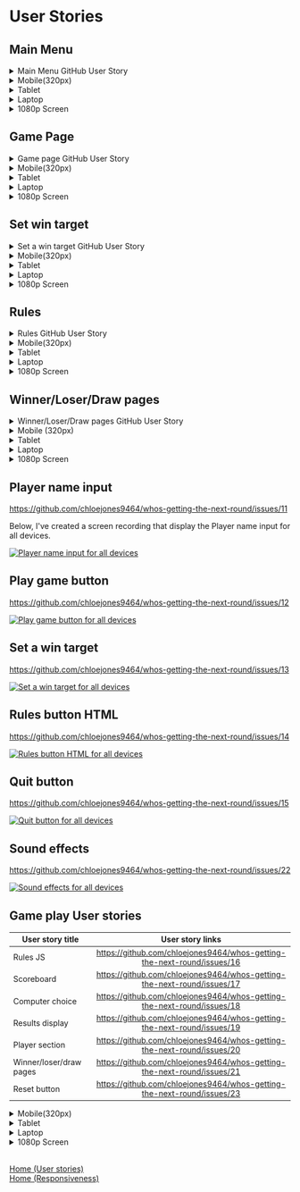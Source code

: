 
# User Stories

## Main Menu

<details>
<summary>Main Menu GitHub User Story</summary>
<br>
The link below will take you to the issue created for the main menu.
<br>

https://github.com/chloejones9464/whos-getting-the-next-round/issues/1

</details>

<details> 
<summary>Mobile(320px)</summary>

### Mobile (320px)
![Main menu mobile](/assets/documentation/mobile-menu-320px.webp)
</details>

<details> 
<summary>Tablet</summary>

### Tablet
![Main menu tablet](/assets/documentation/tablet-menu.webp)
</details>

<details> 
<summary>Laptop</summary>

### Laptop
![Main menu laptop](/assets/documentation/laptop-menu.webp)
</details>

<details> 
<summary>1080p Screen</summary>

### 1080p screen
![1080p Screen](assets/documentation/1080px-menu.webp)
</details>


## Game Page

<details>
<summary>Game page GitHub User Story</summary>
<br>
The link below will take you to the issue created for the game page.

https://github.com/chloejones9464/whos-getting-the-next-round/issues/5

</details>

<details>
<summary>Mobile(320px)</summary>

### Mobile (320px)
![Game page mobile](/assets/documentation/mobile-game-page-320px.webp)
</details>

<details>
<summary>Tablet</summary>

### Tablet
![Game page tablet](/assets/documentation/tablet-game-page.webp)
</details>

<details>
<summary>Laptop</summary>

### Laptop
![Game page Laptop](/assets/documentation/laptop-game-page.webp)
</details>

<details>
<summary>1080p Screen</summary>

### 1080p screen
![1080p Screen](assets/documentation/1080p-game-page.webp)
</details>


## Set win target

<details>
<summary>Set a win target GitHub User Story</summary>
<br>
The link below will take you to the issue created for the Set a win target modal. 

https://github.com/chloejones9464/whos-getting-the-next-round/issues/2

</details>

<details>
<summary>Mobile(320px)</summary>

### Mobile (320px)
![Set win target mobile](/assets/documentation/mobile-set-win-320px.webp)
</details>

<details>
<summary>Tablet</summary>

### Tablet
![Set win target target](/assets/documentation/tablet-set-win.webp)
</details>

<details>
<summary>Laptop</summary>

### Laptop
![Set win target Laptop](/assets/documentation/laptop-set-win.webp)
</details>

<details>
<summary>1080p Screen</summary>

### 1080p Screen
![1080p Screen](assets/documentation/1080p-set-win.webp)
</details>

## Rules

<details>
<summary>Rules GitHub User Story</summary>
<br>
The link below will take you to the issue created for the Rules modal. 

https://github.com/chloejones9464/whos-getting-the-next-round/issues/3

</details>

<details>
<summary>Mobile(320px)</summary>

### Mobile (320px)
[![Rules mobile](https://img.youtube.com/vi/mfqjQOoYYxw/0.jpg)](https://youtube.com/shorts/mfqjQOoYYxw)
</details>

<details>
<summary>Tablet</summary>

### Tablet
![Rules tablet](/assets/documentation/tablet-rules.webp)
</details>

<details>
<summary>Laptop</summary>

### Laptop
![Rules Laptop](/assets/documentation/laptop-rules.webp)
</details>

<details>
<summary>1080p Screen</summary>

### 1080p screen
![1080p Screen](assets/documentation/1080p-rules.webp)
</details>

## Winner/Loser/Draw pages

<details>
<summary>Winner/Loser/Draw pages GitHub User Story</summary>
<br>
The link below will take you to the issue created for the Winner/loser/draw pages. 


https://github.com/chloejones9464/whos-getting-the-next-round/issues/6

</details>

<details>
<summary>Mobile (320px)</summary>

### Mobile (320px)
#### Winner
[![Winner mobile](https://img.youtube.com/vi/btaq2IxRoW0/0.jpg)](https://youtube.com/shorts/btaq2IxRoW0)
#### Loser
[![Loser mobile](https://img.youtube.com/vi/d4S2mdcvaQM/0.jpg)](https://youtube.com/shorts/d4S2mdcvaQM)
#### Draw
![Draw page mobile](assets/documentation/mobile-draw-320px.webp)
</details>

<details>
<summary>Tablet</summary>

### Tablet

#### Winner
[![Winner Tablet](https://img.youtube.com/vi/CzugEZMkLj8/0.jpg)](https://youtu.be/CzugEZMkLj8)
#### Loser
[![Loser Tablet](https://img.youtube.com/vi/JofZjMik5bE/0.jpg)](https://youtu.be/JofZjMik5bE)
#### Draw
![Draw page Tablet](assets/documentation/tablet-draw.webp)
</details>

<details>
<summary>Laptop</summary>

### Laptop

#### Winner
[![Winner Laptop](https://img.youtube.com/vi/nzkiYIlLpcc/0.jpg)](https://youtu.be/nzkiYIlLpcc)
#### Loser
![Loser page Laptop](assets/documentation/laptop-loser.webp)
#### Draw
![Draw page Laptop](assets/documentation/laptop-draw.webp)
</details>

<details>
<summary>1080p Screen</summary>

### 1080p Screen
#### Winner
![Winner page 1080p Screen](assets/documentation/1080p-winner.webp)
#### Loser
![Loser page 1080p Screen](assets/documentation/1080p-loser-page.webp)
#### Draw
![Draw page 1080p Screen](assets/documentation/1080p-draw.webp)
</details>

## Player name input

https://github.com/chloejones9464/whos-getting-the-next-round/issues/11

Below, I've created a screen recording that display the Player name input for all devices.

[![Player name input for all devices](https://img.youtube.com/vi/ta8vOahVjXo/0.jpg)](https://youtu.be/ta8vOahVjXo)


## Play game button

https://github.com/chloejones9464/whos-getting-the-next-round/issues/12


[![Play game button for all devices](https://img.youtube.com/vi/_laglSdI4_c/0.jpg)](https://youtu.be/_laglSdI4_c)

## Set a win target

https://github.com/chloejones9464/whos-getting-the-next-round/issues/13


[![Set a win target for all devices](https://img.youtube.com/vi/_LVkL0-bvYA/0.jpg)](https://youtu.be/_LVkL0-bvYA)

## Rules button HTML

https://github.com/chloejones9464/whos-getting-the-next-round/issues/14

[![Rules button HTML for all devices](https://img.youtube.com/vi/20DYdkSpvgU/0.jpg)](https://youtu.be/20DYdkSpvgU)

## Quit button

https://github.com/chloejones9464/whos-getting-the-next-round/issues/15

[![Quit button for all devices](https://img.youtube.com/vi/Tuv3nwmGLcU/0.jpg)](https://youtu.be/Tuv3nwmGLcU)

## Sound effects

https://github.com/chloejones9464/whos-getting-the-next-round/issues/22 

[![Sound effects for all devices](https://img.youtube.com/vi/jDcA6OgJs9E/0.jpg)](https://youtu.be/jDcA6OgJs9E)

## Game play User stories

| User story title      | User story links           | 
| ------------- |:-------------:| 
| Rules JS      | https://github.com/chloejones9464/whos-getting-the-next-round/issues/16 | 
| Scoreboard      | https://github.com/chloejones9464/whos-getting-the-next-round/issues/17      | 
| Computer choice | https://github.com/chloejones9464/whos-getting-the-next-round/issues/18      | 
| Results display | https://github.com/chloejones9464/whos-getting-the-next-round/issues/19      | 
| Player section | https://github.com/chloejones9464/whos-getting-the-next-round/issues/20      |
| Winner/loser/draw pages | https://github.com/chloejones9464/whos-getting-the-next-round/issues/21      | 
| Reset button | https://github.com/chloejones9464/whos-getting-the-next-round/issues/23 | 

<details>
<summary>Mobile(320px)</summary>

[![Game Play input](https://img.youtube.com/vi/zsm1cxfWm6U/0.jpg)](https://youtu.be/zsm1cxfWm6U)
</details>

<details>
<summary>Tablet</summary>

[![Player name input for all devices](https://img.youtube.com/vi/2ukIhUiUAlc/0.jpg)](https://youtu.be/2ukIhUiUAlc)
</details>

<details>
<summary>Laptop</summary>

[![Player name input for all devices](https://img.youtube.com/vi/THpFs0_CGwc/0.jpg)](https://youtu.be/THpFs0_CGwc)
</details>

<details>
<summary>1080p Screen</summary>

[![Player name input for all devices](https://img.youtube.com/vi/gQI1397UCfk/0.jpg)](https://youtu.be/gQI1397UCfk)
</details>


<br>

[Home (User stories)](README.md#user-stories) <br>
[Home (Responsiveness)](README.md#responsiveness)
